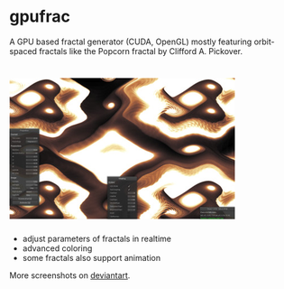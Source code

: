# gpufrac
A GPU based fractal generator (CUDA, OpenGL) mostly featuring orbit-spaced fractals like the Popcorn fractal by Clifford A. Pickover.

# ![Features](images/screenshot02_low.jpg)
- adjust parameters of fractals in realtime
- advanced coloring
- some fractals also support animation

More screenshots on [deviantart](http://tdd11235813.deviantart.com/gallery/).
